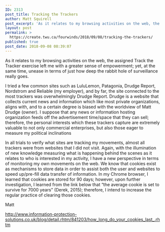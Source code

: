 ```yaml
---
ID: 2313
post_title: Tracking the Trackers
author: Matt Squirell
post_excerpt: 'As it relates to my browsing activities on the web, the assigned Track the Tracker exercise left me with a greater sense of empowerment; yet, at the same time, unease in terms of just how deep the rabbit hole of surveillance really goes. I tried a few common sites such as LuluLemon, Patagonia, Drudge Report, &hellip; <p><a href="https://create.twu.ca/fourwinds/2018/09/08/tracking-the-trackers/">Continue reading<span> "Tracking the Trackers"</span></a></p>'
layout: post
permalink: >
  https://create.twu.ca/fourwinds/2018/09/08/tracking-the-trackers/
published: true
post_date: 2018-09-08 08:39:07
---
```

As it relates to my browsing activities on the web, the assigned Track the Tracker exercise left me with a greater sense of empowerment; yet, at the same time, unease in terms of just how deep the rabbit hole of surveillance really goes.

I tried a few common sites such as LuluLemon, Patagonia, Drudge Report, Nordstrom and Reliable (my employer), and by far, the site connected to the most trackers was overwhelmingly Drudge Report. Drudge is a website that collects current news and information which like most private organizations, aligns with, and to a certain degree is biased with the worldview of Matt Drudge (owner). I suppose that any news or information hosting organization feeds off the advertisement time/space that they can sell; therefore, the personal interests which these trackers capture are extremely valuable to not only commercial enterprises, but also those eager to measure my political inclinations

In all trials to verify what sites are tracking my movements, almost all trackers were from websites that I did not visit. Again, with the illumination of new knowledge measuring what is happening behind the scenes as it relates to who is interested in my activity, I have a new perspective in terms of monitoring my own movements on the web. We know that cookies exist as mechanisms to store data in order to assist both the user and websites to speed up/pre-fill data transfer of information. In my Chrome browser, I learned that cookies are stored for 90 days; however, upon further investigation, I learned from the link below that &#8220;the average cookie is set to survive for 7000 years&#8221; (Derek, 2015); therefore, I intend to increase the regular practice of clearing those cookies.

Matt

<a href="http://www.information-protection-solutions.co.uk/blog/detail.rhtm/841203/how_long_do_your_cookies_last_.rhtm">http://www.information-protection-solutions.co.uk/blog/detail.rhtm/841203/how_long_do_your_cookies_last_.rhtm</a>

&nbsp;